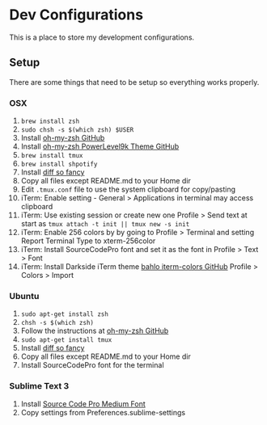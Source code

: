 # Dev Configurations
This is a place to store my development configurations.

## Setup
There are some things that need to be setup so everything works properly.

### OSX
1. `brew install zsh`
2. `sudo chsh -s $(which zsh) $USER`
3. Install [oh-my-zsh GitHub](https://github.com/robbyrussell/oh-my-zsh)
4. Install [oh-my-zsh PowerLevel9k Theme GitHub](https://github.com/bhilburn/powerlevel9k)
5. `brew install tmux`
6. `brew install shpotify`
7. Install [diff so fancy](https://github.com/so-fancy/diff-so-fancy)
8. Copy all files except README.md to your Home dir
9. Edit `.tmux.conf` file to use the system clipboard for copy/pasting
10. iTerm: Enable setting - General > Applications in terminal may access clipboard
11. iTerm: Use existing session or create new one Profile > Send text at start as `tmux attach -t init || tmux new -s init`
12. iTerm: Enable 256 colors by by going to Profile > Terminal and setting Report Terminal Type to xterm-256color
13. iTerm: Install SourceCodePro font and set it as the font in Profile > Text > Font
14. iTerm: Install Darkside iTerm theme [bahlo iterm-colors GitHub](https://github.com/bahlo/iterm-colors) Profile > Colors > Import

### Ubuntu
1. `sudo apt-get install zsh`
2. `chsh -s $(which zsh)`
3. Follow the instructions at [oh-my-zsh GitHub](https://github.com/robbyrussell/oh-my-zsh)
4. `sudo apt-get install tmux`
5. Install [diff so fancy](https://github.com/so-fancy/diff-so-fancy)
6. Copy all files except README.md to your Home dir
7. Install SourceCodePro font for the terminal

### Sublime Text 3
1. Install [Source Code Pro Medium Font](https://github.com/adobe-fonts/source-code-pro)
2. Copy settings from Preferences.sublime-settings
